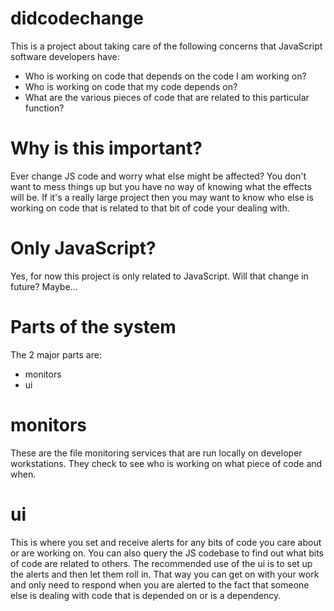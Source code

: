 didcodechange
=============

This is a project about taking care of the following concerns that JavaScript software developers have:

* Who is working on code that depends on the code I am working on?
* Who is working on code that my code depends on?
* What are the various pieces of code that are related to this particular function?


Why is this important?
======================

Ever change JS code and worry what else might be affected? You don't want to mess things up but you have no way
of knowing what the effects will be. If it's a really large project then you may want to know who else is working
on code that is related to that bit of code your dealing with.


Only JavaScript?
================

Yes, for now this project is only related to JavaScript. Will that change in future? Maybe...


Parts of the system
===================

The 2 major parts are:

* monitors
* ui


monitors
========

These are the file monitoring services that are run locally on developer workstations. They check to see who is working on what piece of code and when.

ui
==

This is where you set and receive alerts for any bits of code you care about or are working on. You can also query
the JS codebase to find out what bits of code are related to others. The recommended use of the ui is to set up the
alerts and then let them roll in. That way you can get on with your work and only need to respond when you are alerted
to the fact that someone else is dealing with code that is depended on or is a dependency.
